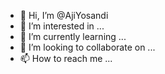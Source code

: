 - 👋 Hi, I’m @AjiYosandi
- 👀 I’m interested in ...
- 🌱 I’m currently learning ...
- 💞️ I’m looking to collaborate on ...
- 📫 How to reach me ...

<!---
AjiYosandi/AjiYosandi is a ✨ special ✨ repository because its `README.md` (this file) appears on your GitHub profile.
You can click the Preview link to take a look at your changes.
--->
